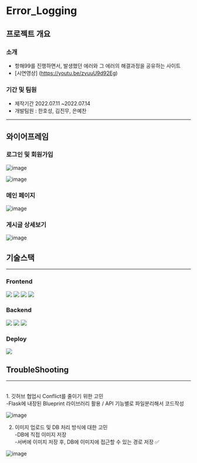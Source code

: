 # Error_Logging

## 프로젝트 개요
### 소개
* 항해99를 진행하면서, 발생했던 에러와 그 에러의 해결과정을 공유하는 사이트
* [시연영상] (https://youtu.be/zvuuU9d92Eg)

### 기간 및 팀원
* 제작기간 2022.07.11 ~2022.07.14
* 개발팀원 : 한호성, 김진무, 은예찬
---
## 와이어프레임



### 로그인 및 회원가입
![image](https://user-images.githubusercontent.com/79980357/179387853-88651901-1ba4-4850-af00-29d8df523cdb.png)

![image](https://user-images.githubusercontent.com/79980357/179387939-647ac332-635b-4b26-a2ea-516ffd046239.png)

### 메인 페이지
![image](https://user-images.githubusercontent.com/79980357/179387977-bd6f6203-334c-472a-9ed6-467eb985c8ab.png)

### 게시글 상세보기
![image](https://user-images.githubusercontent.com/79980357/179388000-40072718-50ad-4d04-8b1b-2cab9caa61d8.png)

## 기술스택

---
### Frontend
<img src="https://img.shields.io/badge/html5-E34F26?style=for-the-badge&logo=html5&logoColor=white">
<img src="https://img.shields.io/badge/javascript-F7DF1E?style=for-the-badge&logo=javascript&logoColor=black"> 
<img src="https://img.shields.io/badge/css-1572B6?style=for-the-badge&logo=css3&logoColor=white">
  <img src="https://img.shields.io/badge/bootstrap-7952B3?style=for-the-badge&logo=bootstrap&logoColor=white">

### Backend

<img src="https://img.shields.io/badge/flask-000000?style=for-the-badge&logo=flask&logoColor=white">
<img src="https://img.shields.io/badge/mongoDB-47A248?style=for-the-badge&logo=MongoDB&logoColor=white">
<img src="https://img.shields.io/badge/python-3776AB?style=for-the-badge&logo=python&logoColor=white"> 

### Deploy

  <img src="https://img.shields.io/badge/amazonaws-232F3E?style=for-the-badge&logo=amazonaws&logoColor=white"> 


## TroubleShooting

---
<br>
1. 깃허브 협업시 Conflict를 줄이기 위한 고민 <BR>
    -Flask에 내장된 Blueprint 라이브러리 활용 / API 기능별로 파일분리해서 코드작성

![image](https://user-images.githubusercontent.com/79980357/179388469-0e040caa-ccef-43d9-9466-0bdb17f81e91.png)<br>

2. 이미지 업로드 및 DB 처리 방식에 대한 고민 <Br> 
  -DB에 직접 이미지 저장 <BR>
  -서버에 이미지 저장 후, DB에 이미지에 접근할 수 있는 경로 저장  ✅

![image](https://user-images.githubusercontent.com/79980357/179388480-5013fd5f-bb3f-4328-9038-103c436388f0.png)


